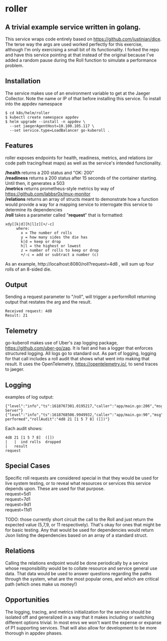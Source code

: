 # roller
## A trivial example service written in golang. 
This service wraps code entirely based on https://github.com/justinian/dice.  The terse way the args are used worked perfectly for this exercise, although I'm only exercising a small bit of its functionality. I forked the repo and have this service pointing at that instead of the original because I've added a random pause during the Roll function to simulate a performance problem.

## Installation
The service makes use of an environment variable to get at the Jaeger Collector. Note the name or IP of that before installing this service.
To install into the appdev namespace
```
$ cd k8s/helm/roller
$ kubectl create namespace appdev
$ helm upgrade --install -n appdev \ 
  --set jaegerAgentHost=10.100.105.117 \
  --set service.type=LoadBalancer go-kuberoll .
```

## Features
roller exposes endpoints for health, readiness, metrics, and relations (or code path tracing/heat maps) as well as the service's intended functionality.

**/health** returns a 200 status and "OK: 200"  
**/readiness** returns a 200 status after 15 seconds of the container starting. Until then, it generates a 503  
**/metrics** returns prometheus-style metrics by way of https://github.com/labbsr0x/mux-monitor  
**/relations** returns an array of structs meant to demonstrate how a function would provide a way for a mapping service
to interrogate this service to determine its dependencies   
**/roll** takes a parameter called "**request**" that is formatted: 

```
xdy[[k|d][h|l]z][+/-c]
     where:
       x = The number of rolls
       y = how many sides the die has
       k|d = keep or drop
       h|l = the highest or lowest
       z = number of rolls to keep or drop
       +/-c = add or subtract a number (c)
``` 
As an example, http://localhost:8080/roll?request=4d8 , will sum up four rolls of an 8-sided die.

## Output
Sending a request parameter to "/roll", will trigger a performRoll returning output that restates the arg and the result.
```
Received request: 4d8
Result: 21
```

## Telemetry
go-kuberoll makes use of Uber's zap logging package, https://github.com/uber-go/zap. It is fast and has a logger that enforces structured logging. All logs go to standard out. As part of logging, logging for that call includes a roll audit that shows what went into making that result.
It uses the OpenTelemetry, https://opentelemetry.io/,  to send traces to jaeger.

## Logging
examples of log output:  
```
{"level":"info","ts":1618767301.0195217,"caller":"app/main.go:206","msg":"Starting Server"}
{"level":"info","ts":1618768506.9949932,"caller":"app/main.go:90","msg":"getRoll performed","rollAudit":"4d8 21 [1 5 7 8] ([])"}
```
Each audit shows:
```
4d8 21 [1 5 7 8]  ([])
|   |  ind rolls  dropped
|   result
request
```
## Special Cases
Specific roll requests are considered special in that they would be used for live system testing, or to reveal what resources or services this service depends upon. These are used for that purpose.  
request=5d1  
request=7d1  
request=9d1  
request=11d1  

TODO: those currently short circuit the call to the Roll and just return the expected value (5,7,9, or 11 respectively).
      That's okay for ones that might be for basic testing.  Any that would be used for dependencies would return Json 
      listing the dependencies based on an array of a standard struct.

## Relations
Calling the relations endpoint would be done periodically by a service whose responsibility would be to collate resource and service general use data.  That data would be used to answer questions regarding the paths through the system, what are the most popular ones, and which are critical path (which ones make us money!)

## Opportunities 
The logging, tracing, and metrics initialization for the service should be isolated off and generalized in a way that it makes including or switching different options trivial.  In most envs we won't want the expense or expanse of P1 supporting services.   That will also allow for development to be more thorough in appdev phases.

